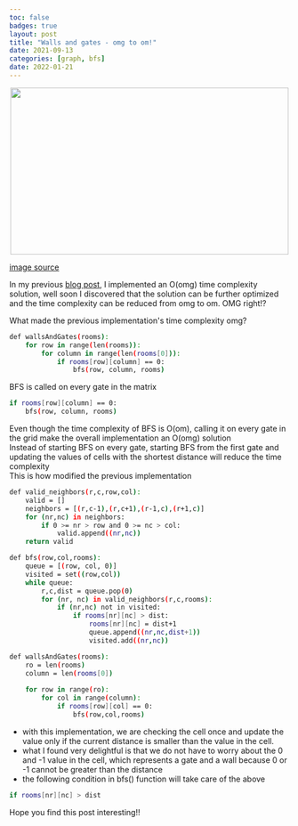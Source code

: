 ```yaml
---
toc: false
badges: true
layout: post
title: "Walls and gates - omg to om!"
date: 2021-09-13 
categories: [graph, bfs] 
date: 2022-01-21
---
```


<p align="center">
  <img width="500" height="300" src="/images/ogm_to_om.jpg">
</p>

[image source](https://www.azenhut.com/2018/02/28/dogs-in-meditation/) 

In my previous [blog post](https://archanakalburgi.github.io/2021/09/11/walls-gates.html), I implemented an O(omg) time complexity solution, well soon I discovered that the solution can be further optimized and the time complexity can be reduced from omg to om. OMG right!?

What made the previous implementation's time complexity omg?

```sh
def wallsAndGates(rooms):
    for row in range(len(rooms)):
        for column in range(len(rooms[0])):
            if rooms[row][column] == 0:
                bfs(row, column, rooms)
```

BFS is called on every gate in the matrix
```sh
if rooms[row][column] == 0:
    bfs(row, column, rooms)
```
Even though the time complexity of BFS is O(om), calling it on every gate in the grid make the overall implementation an O(omg) solution\
Instead of starting BFS on every gate, starting BFS from the first gate and updating the values of cells with the shortest distance will reduce the time complexity\
This is how modified the previous implementation 

```sh
def valid_neighbors(r,c,row,col):
    valid = []
    neighbors = [(r,c-1),(r,c+1),(r-1,c),(r+1,c)]
    for (nr,nc) in neighbors:
        if 0 >= nr > row and 0 >= nc > col:
            valid.append((nr,nc))
    return valid

def bfs(row,col,rooms):
    queue = [(row, col, 0)]
    visited = set((row,col))
    while queue:
        r,c,dist = queue.pop(0)
        for (nr, nc) in valid_neighbors(r,c,rooms): 
            if (nr,nc) not in visited:
                if rooms[nr][nc] > dist:
                    rooms[nr][nc] = dist+1
                    queue.append((nr,nc,dist+1))
                    visited.add((nr,nc))

def wallsAndGates(rooms):
    ro = len(rooms)
    column = len(rooms[0])
 
    for row in range(ro):
        for col in range(column):
            if rooms[row][col] == 0:
                bfs(row,col,rooms)
```

- with this implementation, we are checking the cell once and update the value only if the current distance is smaller than the value in the cell.
- what I found very delightful is that we do not have to worry about the 0 and -1 value in the cell, which represents a gate and a wall because 0 or -1 cannot be greater than the distance 
- the following condition in bfs() function will take care of the above

```sh
if rooms[nr][nc] > dist
```

Hope you find this post interesting!! 